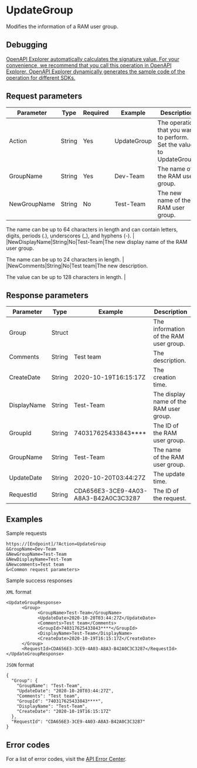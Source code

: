 # UpdateGroup

Modifies the information of a RAM user group.

## Debugging

[OpenAPI Explorer automatically calculates the signature value. For your convenience, we recommend that you call this operation in OpenAPI Explorer. OpenAPI Explorer dynamically generates the sample code of the operation for different SDKs.](https://api.aliyun.com/#product=Ims&api=UpdateGroup&type=RPC&version=2019-08-15)

## Request parameters

|Parameter|Type|Required|Example|Description|
|---------|----|--------|-------|-----------|
|Action|String|Yes|UpdateGroup|The operation that you want to perform. Set the value to UpdateGroup. |
|GroupName|String|Yes|Dev-Team|The name of the RAM user group. |
|NewGroupName|String|No|Test-Team|The new name of the RAM user group.

 The name can be up to 64 characters in length and can contain letters, digits, periods \(.\), underscores \(\_\), and hyphens \(-\). |
|NewDisplayName|String|No|Test-Team|The new display name of the RAM user group.

 The name can be up to 24 characters in length. |
|NewComments|String|No|Test team|The new description.

 The value can be up to 128 characters in length. |

## Response parameters

|Parameter|Type|Example|Description|
|---------|----|-------|-----------|
|Group|Struct| |The information of the RAM user group. |
|Comments|String|Test team|The description. |
|CreateDate|String|2020-10-19T16:15:17Z|The creation time. |
|DisplayName|String|Test-Team|The display name of the RAM user group. |
|GroupId|String|740317625433843\*\*\*\*|The ID of the RAM user group. |
|GroupName|String|Test-Team|The name of the RAM user group. |
|UpdateDate|String|2020-10-20T03:44:27Z|The update time. |
|RequestId|String|CDA656E3-3CE9-4A03-A8A3-B42A0C3C3287|The ID of the request. |

## Examples

Sample requests

```
https://[Endpoint]/?Action=UpdateGroup
&GroupName=Dev-Team
&NewGroupName=Test-Team
&NewDisplayName=Test-Team
&Newcomments=Test team
&<Common request parameters>
```

Sample success responses

`XML` format

```
<UpdateGroupResponse>
	  <Group>
		    <GroupName>Test-Team</GroupName>
		    <UpdateDate>2020-10-20T03:44:27Z</UpdateDate>
		    <Comments>Test team</Comments>
            <GroupId>740317625433843****</GroupId>
		    <DisplayName>Test-Team</DisplayName>
		    <CreateDate>2020-10-19T16:15:17Z</CreateDate>
	  </Group>
	  <RequestId>CDA656E3-3CE9-4A03-A8A3-B42A0C3C3287</RequestId>
</UpdateGroupResponse>
```

`JSON` format

```
{
  "Group": {
    "GroupName": "Test-Team",
    "UpdateDate": "2020-10-20T03:44:27Z",
    "Comments": "Test team",
    "GroupId": "740317625433843****",
    "DisplayName": "Test-Team",
    "CreateDate": "2020-10-19T16:15:17Z"
  },
  "RequestId": "CDA656E3-3CE9-4A03-A8A3-B42A0C3C3287"
}
```

## Error codes

For a list of error codes, visit the [API Error Center](https://error-center.alibabacloud.com/status/product/Ims).

